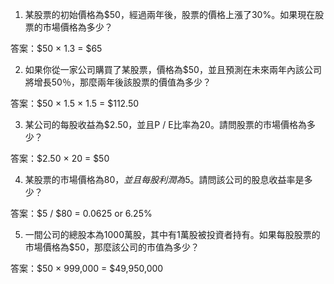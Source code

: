 

1. 某股票的初始價格為$50，經過兩年後，股票的價格上漲了30%。如果現在股票的市場價格為多少？

答案：$50 × 1.3 = $65

2. 如果你從一家公司購買了某股票，價格為$50，並且預測在未來兩年內該公司將增長50％，那麼兩年後該股票的價值為多少？

答案：$50 × 1.5 × 1.5 = $112.50

3. 某公司的每股收益為$2.50，並且P / E比率為20。請問股票的市場價格為多少？

答案：$2.50 × 20 = $50

4. 某股票的市場價格為$80，並且每股利潤為$5。請問該公司的股息收益率是多少？

答案：$5 / $80 = 0.0625 or 6.25%

5. 一間公司的總股本為1000萬股，其中有1萬股被投資者持有。如果每股股票的市場價格為$50，那麼該公司的市值為多少？

答案：$50 × 999,000 = $49,950,000
